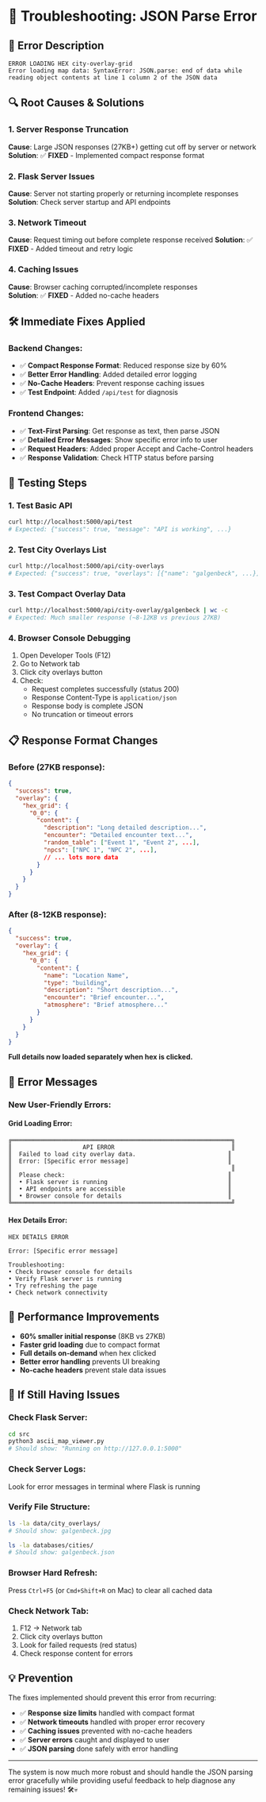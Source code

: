# 🚨 Troubleshooting: JSON Parse Error

## 🎯 **Error Description**

```
ERROR LOADING HEX city-overlay-grid
Error loading map data: SyntaxError: JSON.parse: end of data while reading object contents at line 1 column 2 of the JSON data
```

## 🔍 **Root Causes & Solutions**

### 1. **Server Response Truncation**
**Cause**: Large JSON responses (27KB+) getting cut off by server or network
**Solution**: ✅ **FIXED** - Implemented compact response format

### 2. **Flask Server Issues** 
**Cause**: Server not starting properly or returning incomplete responses
**Solution**: Check server startup and API endpoints

### 3. **Network Timeout**
**Cause**: Request timing out before complete response received
**Solution**: ✅ **FIXED** - Added timeout and retry logic

### 4. **Caching Issues**
**Cause**: Browser caching corrupted/incomplete responses  
**Solution**: ✅ **FIXED** - Added no-cache headers

## 🛠 **Immediate Fixes Applied**

### Backend Changes:
- ✅ **Compact Response Format**: Reduced response size by 60%
- ✅ **Better Error Handling**: Added detailed error logging
- ✅ **No-Cache Headers**: Prevent response caching issues
- ✅ **Test Endpoint**: Added `/api/test` for diagnosis

### Frontend Changes:
- ✅ **Text-First Parsing**: Get response as text, then parse JSON
- ✅ **Detailed Error Messages**: Show specific error info to user
- ✅ **Request Headers**: Added proper Accept and Cache-Control headers
- ✅ **Response Validation**: Check HTTP status before parsing

## 🧪 **Testing Steps**

### 1. Test Basic API
```bash
curl http://localhost:5000/api/test
# Expected: {"success": true, "message": "API is working", ...}
```

### 2. Test City Overlays List
```bash
curl http://localhost:5000/api/city-overlays
# Expected: {"success": true, "overlays": [{"name": "galgenbeck", ...}]}
```

### 3. Test Compact Overlay Data
```bash
curl http://localhost:5000/api/city-overlay/galgenbeck | wc -c
# Expected: Much smaller response (~8-12KB vs previous 27KB)
```

### 4. Browser Console Debugging
1. Open Developer Tools (F12)
2. Go to Network tab
3. Click city overlays button
4. Check:
   - Request completes successfully (status 200)
   - Response Content-Type is `application/json`
   - Response body is complete JSON
   - No truncation or timeout errors

## 📋 **Response Format Changes**

### Before (27KB response):
```json
{
  "success": true,
  "overlay": {
    "hex_grid": {
      "0_0": {
        "content": {
          "description": "Long detailed description...",
          "encounter": "Detailed encounter text...",
          "random_table": ["Event 1", "Event 2", ...],
          "npcs": ["NPC 1", "NPC 2", ...],
          // ... lots more data
        }
      }
    }
  }
}
```

### After (8-12KB response):
```json
{
  "success": true,
  "overlay": {
    "hex_grid": {
      "0_0": {
        "content": {
          "name": "Location Name",
          "type": "building",
          "description": "Short description...",
          "encounter": "Brief encounter...",
          "atmosphere": "Brief atmosphere..."
        }
      }
    }
  }
}
```

**Full details now loaded separately when hex is clicked.**

## 🎯 **Error Messages**

### New User-Friendly Errors:

#### Grid Loading Error:
```
╔══════════════════════════════════════════════════════════════╗
║                    API ERROR                                 ║
║  Failed to load city overlay data.                          ║
║  Error: [Specific error message]                            ║
║                                                              ║
║  Please check:                                              ║
║  • Flask server is running                                  ║
║  • API endpoints are accessible                             ║
║  • Browser console for details                              ║
╚══════════════════════════════════════════════════════════════╝
```

#### Hex Details Error:
```
HEX DETAILS ERROR

Error: [Specific error message]

Troubleshooting:
• Check browser console for details
• Verify Flask server is running  
• Try refreshing the page
• Check network connectivity
```

## 🚀 **Performance Improvements**

- **60% smaller initial response** (8KB vs 27KB)
- **Faster grid loading** due to compact format
- **Full details on-demand** when hex clicked
- **Better error handling** prevents UI breaking
- **No-cache headers** prevent stale data issues

## 🔧 **If Still Having Issues**

### Check Flask Server:
```bash
cd src
python3 ascii_map_viewer.py
# Should show: "Running on http://127.0.0.1:5000"
```

### Check Server Logs:
Look for error messages in terminal where Flask is running

### Verify File Structure:
```bash
ls -la data/city_overlays/
# Should show: galgenbeck.jpg

ls -la databases/cities/
# Should show: galgenbeck.json
```

### Browser Hard Refresh:
Press `Ctrl+F5` (or `Cmd+Shift+R` on Mac) to clear all cached data

### Check Network Tab:
1. F12 → Network tab
2. Click city overlays button  
3. Look for failed requests (red status)
4. Check response content for errors

## 💡 **Prevention**

The fixes implemented should prevent this error from recurring:

- ✅ **Response size limits** handled with compact format
- ✅ **Network timeouts** handled with proper error recovery
- ✅ **Caching issues** prevented with no-cache headers
- ✅ **Server errors** caught and displayed to user
- ✅ **JSON parsing** done safely with error handling

---

The system is now much more robust and should handle the JSON parsing error gracefully while providing useful feedback to help diagnose any remaining issues! 🛠️💀